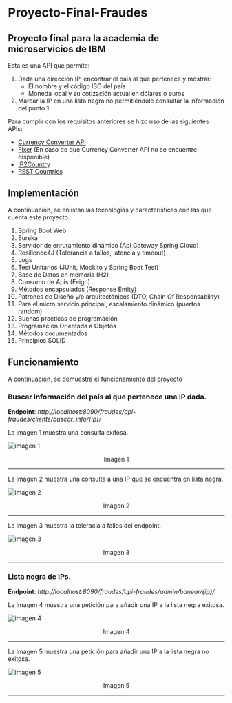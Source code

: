 # Proyecto-Final-Fraudes
## Proyecto final para la academia de microservicios de IBM
Esta es una API que permite:
1. Dada una dirección IP, encontrar el país al que pertenece y mostrar:
   - El nombre y el código ISO del país
   - Moneda local y su cotización actual en dólares o euros
2. Marcar la IP en una lista negra no permitiéndole consultar la información del punto 1

Para cumplir con los requisitos anteriores se hizo uso de las siguientes APIs:
- [Currency Converter API](https://free.currencyconverterapi.com/)
- [Fixer](https://fixer.io/) (En caso de que Currency Converter API no se encuentre disponible)
- [IP2Country](https://ip2country.info/)
- [REST Countries](https://restcountries.com/)

## Implementación
A continuación, se enlistan las tecnologías y características con las que cuenta este proyecto.
1. Spring Boot Web
2. Eureka
3. Servidor de enrutamiento dinámico (Api Gateway Spring Cloud)
3. Resilience4J (Tolerancia a fallos, latencia y timeout)
4. Logs
5. Test Unitarios (JUnit, Mockito y Spring Boot Test)
6. Base de Datos en memoria (H2)
7. Consumo de Apis (Feign)
8. Métodos encapsulados (Response Entity)
9. Patrones de Diseño y/o arquitectónicos (DTO, Chain Of Responsability)
10. Para el micro servicio principal, escalamiento dinámico (puertos random)
11. Buenas practicas de programación
12. Programación Orientada a Objetos
13. Métodos documentados
15. Principios SOLID

## Funcionamiento
A continuación, se demuestra el funcionamiento del proyecto

### Buscar información del país al que pertenece una IP dada.

**Endpoint**: _http://localhost:8090/fraudes/api-fraudes/cliente/buscar_info/{ip}/_

La imagen 1 muestra una consulta exitosa.


![imagen 1](https://user-images.githubusercontent.com/25095612/156471229-9f58ac54-d90a-4de2-909a-abe5ee6b186d.png)
<p align="center">
   Imagen 1
</p>

------------------------------------------------------------

La imagen 2 muestra una consulta a una IP que se encuentra en lista negra.


![imagen 2](https://user-images.githubusercontent.com/25095612/156472837-0098060a-1a6a-4109-9185-ca4bd49a7bd7.png)
<p align="center">
   Imagen 2
</p>

------------------------------------------------------------

La imagen 3 muestra la toleracia a fallos del endpoint.


![imagen 3](https://user-images.githubusercontent.com/25095612/156473261-c4cd2825-1c8a-41eb-95be-4c1732b998f2.png)
<p align="center">
   Imagen 3
</p>

------------------------------------------------------------

### Lista negra de IPs.
**Endpoint**: _http://localhost:8090/fraudes/api-fraudes/admin/banear/{ip}/_

La imagen 4 muestra una petición para añadir una IP a la lista negra exitosa.


![imagen 4](https://user-images.githubusercontent.com/25095612/156473579-68d0a418-f220-4117-96c0-30e26e6a4d71.png)
<p align="center">
   Imagen 4
</p>

------------------------------------------------------------

La imagen 5 muestra una petición para añadir una IP a la lista negra no exitosa.


![imagen 5](https://user-images.githubusercontent.com/25095612/156473673-11c6fc01-32f1-4be9-a1ad-a765e90cb4d4.png)
<p align="center">
   Imagen 5
</p>

------------------------------------------------------------
